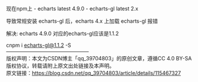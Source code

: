 现在npm上 - echarts latest 4.9.0 - echarts-gl latest 2.x 

导致常规安装 echarts-gl 后，echarts 4.x 上加载 echarts-gl 报错 

解决: echarts 4.9.0 对应的echarts-gl应该是1.1.2 

cnpm i  echarts-gl@1.1.2 -S <br />———————————————— <br />版权声明：本文为CSDN博主「qq_39704803」的原创文章，遵循CC 4.0 BY-SA版权协议，转载请附上原文出处链接及本声明。 <br />原文链接：https://blog.csdn.net/qq_39704803/article/details/115467327 
